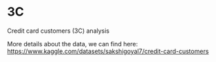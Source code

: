 # 3C
Credit card customers (3C) analysis

More details about the data, we can find here: https://www.kaggle.com/datasets/sakshigoyal7/credit-card-customers